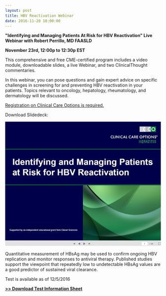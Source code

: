 ```yaml
---
layout: post
title: HBV Reactivation Webinar
date: 2016-11-20 10:00:00
---
```


**"Identifying and Managing Patients At Risk for HBV Reactivation" Live Webinar with Robert Perrillo, MD FAASLD**

**November 23rd, 12:00p to 12:30p EST**

This comprehensive and free CME-certified program includes a video module, downloadable slides, a live Webinar, and two ClinicalThought commentaries.

In this webinar, you can pose questions and gain expert advice on specific challenges in screening for and preventing HBV reactivation in your patients. Topics relevant to oncology, hepatology, rheumatology, and dermatology will be discussed.

[Registration on Clinical Care Options is required.](https://www.clinicaloptions.com/Hepatitis/Treatment%20Updates/HBV%20Reactivation%202016.aspx)

Download Slidedeck:

[![](/assets/images/hbv-reactivation-webinar.png)](http://library.robertgish.com/a1kypgz)

Quantitative measurement of HBsAg may be used to confirm ongoing HBV replication and monitor responses to antiviral therapy. Published studies support the viewpoint that repeatedly low to undetectable HBsAg values are a good predictor of sustained viral clearance.

Test is available as of 12/5/2016

[**>> Download Test Information Sheet**](http://library.robertgish.com/jHWL2Ks)

